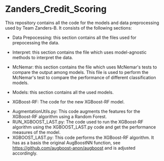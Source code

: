 # Zanders_Credit_Scoring
This repository contains all the code for the models and data preprocessing used by Team Zanders-B. It consists of the following sections:

- Data Prepocessing: this section contains all the files used for prepocessing the data.

- Interpret: this section contains the file which uses model-agnostic methods to interpret the data.

- McNemar: this section contains the file which uses McNemar's tests to compare the output among models.
 This file is used to perform the McNemar's test to compare the performance of different classification models.

- Models: this section contains all the used models.

- XGBoost-RF: The code for the new XGBoost-RF model.
 + AugmentationUtils.py: This code augments the features for the XGBoost-RF algorithm using a Random Forest.
 + RUN_XGBOOST_LAST.py: The code used to run the XGBoost-RF algorithm using the XGBOOST_LAST.py code and get the performance measures of the model.
 + XGBOOST_LAST.py: This code performs the XGBoost-RF algorithm. It has as a basis the original AugBoostNN function, see https://github.com/augboost-anon/augboost and is adjusted accordingly.
 
